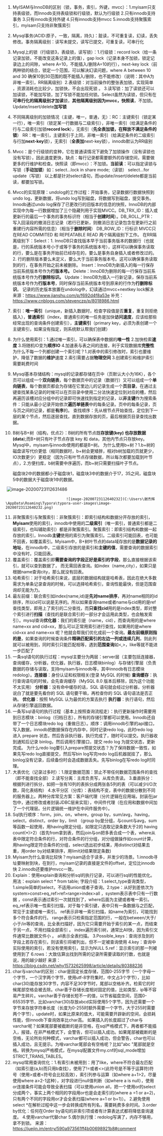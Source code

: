 1. MyISAM与InnoDB的区别（锁，事务，索引，外键，mvcc）：1.myisam只支持表级锁，而Innodb支持表级锁和行级锁，默认为行级锁  2.只有innodb支持事务 3.只有innodb支持外键  4.只有innodb支持mvcc 5.innodb支持聚簇索引，myisam只支持非聚簇索引

2. Mysql事务(ACID:原子，一致，隔离，持久)：脏读，不可重复读，幻读，丢失修改。事务隔离级别：读写未提交，读写已提交，可重复读，可串行化

3. Mysql上的锁（行级锁3，表级锁，读写锁）：1.行级锁：record lock（给一条记录加锁，不能改变这条记录上的值），gap lock（记录本身不加锁，锁定记录边上的间隙，where A=10，不能插入/删除A=10的行），next-key lock（前两种锁的结合，锁定一个范围，可以解决幻读问题，where A between 10 and 30 确保10到30范围的既不能插入/删除，也不能修改）（说明：其中A为非唯一索引，RR隔离级别）2.表级锁：对当前操作的整张表加锁，实现简单 ，资源消耗也比较少，加锁快，不会出现死锁 。 3.读写锁：加了读锁还可以加读锁，不能加写锁，加了写锁不能加任何锁。Select虽然为读锁，但只有在**可串行化的隔离级别才加读**锁，**其他隔离级别因为mvcc，快照读**，不加锁。Update/insert/delete**加写锁**

4. 不同隔离级别的加锁情况（主键，唯一，普通，无）：RC：主键索引（锁定某一行），唯一索引（锁定某一行数据与二级索引），非唯一索引（给满足条件的行与二级索引加锁**record lock**），无索引（**先全表加锁，在释放不满足条件的锁**）  RR：唯一索引，主键索引于上同，非唯一索引（给满足条件的二级索引与行加**next-key**锁），无索引（**全表加**next-key锁），innodb默认为RR级别

5. Mvcc：是个行级锁的变种，它在普通读情况下避免了加锁操作（没有读锁也没有写锁），因此速度更快，缺点：每行记录都需要额外的存储空间，需要做更多的行维护和检查。快照读（即mvcc）：不加锁。**当前读**：可以指定读锁与写锁（**手动加锁**）如：select…lock in share mode;（读锁）  select…for update（写锁）  以上都是针对select语句，而update/insert/delete都是当前读，都要加写锁。

6. Mvcc的实现原理：undolog的工作过程：开始事务，记录数据行数据快照到undo log，更新数据，将undo log写到磁盘，将数据写到磁盘，提交事务。Innodb通过undo log保存了已更改行的旧版本的信息的快照，InnoDB的内部实现中为每一行数据增加了三个隐藏列用于实现MVCC。DB_TRX_ID：插入或更新行的最后一个事务的事务标识符（相当于**创建时间**）。DB_ROLL_PTR：写入回滚段的撤消日志记录（若行已更新，则撤消日志记录包含在更新行之前重建行内容所需的信息）（相当于**删除时间**） DB_ROW_ID：行标识  MVCC只在READ COMMITED 和 REPEATABLE READ 两个隔离级别下工作。 在RR隔离级别下：Select：1. InnoDB只查找版本早于当前事务版本的数据行（也就是，行的系统版本号小于或等于事务的系统版本号），这样可以确保事务读取的行，要么是在事务开始前已经存在的，要么是事务自身插入或者修改过的。 2. 行的删除版本要么未定义，要么大于当前事务版本号。这可以确保事务读取到的行，在事务开始之前未被删除。  Insert：InnoDB为新插入的每一行保存当前系统版本号作为**行版本号。**  Delete：InnoDB为删除的每一行保存当前系统版本号作为**行删除标识。** Update：InnoDB为插入一行新记录，保存当前系统版本号作为**行版本号**，同时保存当前系统版本号到原来的行作为**行删除标识**。 记录的历史版本放置在undolog中，幻读通过mvcc+nextkey lock解决  来源：https://www.jianshu.com/p/f692d4f8a53e 补充：https://www.cnblogs.com/stevenczp/p/8018986.html

7. 索引：**唯一索引**（unique，新插入数据时，检查字段值是否**重复**，重复则拒绝插入），**普通索引**（index，普通索引的唯一任务是加快**访问速度**，应该给那些经常出现的查询条件创建索引），**主键索引**（primary key，必须为表创建一个主键索引，如果没有指定，则系统默认帮我们创建）

8. 为什么使用索引：1.通过唯一索引，可以确保表中数据的**唯一性** 2.加快检索**速度**  3.将随机IO变为**顺序IO**  4.加速表与表之间的连接，利于实现数据库**完整性**  为什么不每一个列都创建一个索引呢？1.对表中的索引修改时，索引也要维护，降低了数据的**维护**速度  2.索引需要占据**物理空间**  3.创建索引和维护索引需要耗费时间

9. Mysql基本存储结构：mysql的记录都存储在页中（页默认大小为16K），各个页可以组成一个**双向链表**，每个数据页中的记录（数据行）又可以组成一个**单向链表**，每个数据页都会为存储在它里边儿的记录生成一个**页目录**，在通过主键查找某条记录的时候可以在页目录中使用二分法快速定位到对应的槽，然后再遍历该槽对应分组中的记录即可快速找到指定的记录，以**非主键**作为搜索条件：只能从最小记录开始依次**遍历单链表**中的每条记录。页中的每条记录，页与页之间的记录，都是**有序**的。  查找顺序：先从根节点开始查找，定位到下一层的某个节点，然后逐层查找，直到数据存放的页，最后根据页目录查找出数据。

10. B树与B+树（结构，优点2）：B树的所有节点既**存放键(key) 也存放数据(data**);而B+树只有叶子节点存放 key 和 data，其他内节点只存放key。Mysql中，myisam与innodb使用的都是B+树。  为什么使用b+树？1.b+树的磁盘读写代价更低（相同数据时，b+树会更矮胖，相对b树加载的页就更少，IO次数更少）更稳定（因为只有叶节点存储数据，所以每次都要加载到叶节点），2.方便扫库，b树需要中序遍历，而b+树只需要扫描叶子节点。

    磁盘块2中的数据都小于磁盘块1，磁盘块3中的数据介于17，35之间，磁盘块5中的数据大于磁盘块1中的数据。

​                               ![image-20200723112631486](C:\Users\谢杰辉\AppData\Roaming\Typora\typora-user-images\image-20200723112631486.png)

 								![image-20200723112640232](C:\Users\谢杰辉\AppData\Roaming\Typora\typora-user-images\image-20200723112640232.png)

11. 非聚簇索引与聚簇索引：非聚簇索引：即索引结构和数据分开存放的索引，**Myisam**使用的索引，innodb中使用的**二级索引**（唯一索引，普通索引都是二级索引，也叫辅助索引）都是非聚簇索引。聚簇索引：即索引结构和数据一起存放的索引，Innodb**主键**使用的索引为聚簇索引。二级索引可能回表，也可能不回表，如覆盖索引。Myisam中，B+树叶节点的data域存放的是**数据记录的地址**，在innodb中，二级索引存放的是索引和**主键的值**，需要查询的数据索引中没有时，只能回表。
12. 覆盖索引：覆盖索引即**需要查询的字段正好是索引的字段**，那么直接根据该索引，就可以查到数据了， 而无需回表查询。如index（name,city），如果只是根据name查询city，那么就没有回表。
13. 哈希索引：对于哈希索引来说，底层的数据结构就是哈希表，因此在绝大多数需求为单条记录查询的时候，可以选择哈希索引，查询性能最快，但是范围查询却无能为力。
14. 最左前缀：联合索引如index(name,id)是**先对name排序**，再对name相同的id排序，所以id可以说是无序的。所以如果查询name或者name与cid用的是ref查找类型，即用上了索引的二分查找，而**只查找cid**用的是index类型，即对整个索引进行**扫描**（查找的是联合索引的一部分才会运用此类型，也会触发索引）。mysql查询**优化器**：我们的索引是（name，cid），而查询用的是where name=xx and cid=xx，那么可以正常用索引进行查找，如果用的是where cid=xx and name=xx 呢？他就会帮我们优化成前一个查询。**最左前缀原则指的是**，如果查询的时候查询条件**精确匹配索引的左边一列或连续几列**，则此列就可以被用到，同时索引只能匹配相等，遇到**范围查询**如<,>，like等就不能进一步匹配了
15. 一条sql语句的执行过程：mysql主要分为两层：server层（主要包括连接器，查询缓存，分析器，优化器，执行器，日志模块binlog）与存储引擎层（负责数据的存储与读取，支持myisam与innodb等，其中innodb有日志模块redolog）。**连接器**：身份认证和权限相关(登录 MySQL 的时候) **查询缓存**：执行查询语句的时候，会先查询缓存（MySQL 8.0 版本后移除，因为这个功能不太实用） **分析器**：没有命中缓存的话，SQL 语句就会经过分析器，分析器说白了就是要先看你的 SQL 语句要干嘛，再检查你的 SQL 语句语法是否正确。  **优化器**：按照 MySQL 认为最优的方案去执行  **执行器**：执行语句，然后从存储引擎返回数据。
16. 一条写sql语句的执行过程（基本上按照查询流程走）：执行更新操作时需要用到日志模块：binlog（归档日志），所有的存储引擎都可以使用。Innodb还自带了一个日志模块redo log（重做日志）。顺序：调用innodb引擎的api接口，写入数据，innodb把数据保存在内存中，同时记录redo log，此时redo log 进入 prepare 状态，然后告诉执行器，执行完成了，随时可以提交。执行器收到通知后记录 binlog，然后调用引擎接口，提交 redo log 为提交状态，更新完成。  为什么redo log要引入prepare预提交状态？为了保持数据一致性，如果先写redo log直接提交，然后写bin log写完redo log后机器就挂了，那么binlog没有记录，后续备份时会造成数据丢失。先写binlog在写redo log时同理。
17. 大表优化（记录过多时）：1.限定数据范围：禁止不带任何数据范围条件的查找（即不能查找全部） 2.读写分离：主库负责写，从库负责读。 3.垂直拆分：根据列进行拆分，如把一张有10列的表拆分成两张各5列的表（可以减少I/O次数，简化表结构） 4.水平分区（分库）：表结构不变，表中的数据分散到不同的服务器上。两种分库常见方案：客户端代理（分片逻辑在应用端，封装在jar包中，通过修改或者封装JDBC层来实现），中间件代理（在应用和数据中间加了一个代理层。分片逻辑统一维护在中间件服务中）。
18. Sql执行顺序：form，join，on，where，group by，sum/avg，having，select，distinct，order by，limit  （group by是分组，与count与avg，sum等函数一起使用，用having限定分组，如限定只选取记录条数大于2的 having count(*)>2）(首先from拿到表，然后join与on把多表合成一个表，where从表中限定符合条件的行，对符合条件的行分组，对分组做操作如count计算，用having限定符合条件的分组，select选出初步结果，用distinct对结果去重，用order by对结果排序，用limit对结果限定条数)
19. Myisam为什么查询比较快？myisam适合于读多，并发少的场景。1.innodb寻址要映射到块，在到行，myisam记录的直接是文件的offset，定位比innodb快 2.innodb还要维护mvcc一致。
21. Explain：使用explain查询和分析sql的执行记录，可以进行sql的性能优化。用法：explain select * from table; 字段介绍：1.select_type查询类型，1.simple简单的select，不适用union或者子查询。2.type：从好到差依次为system>const>eq_ref>ref>range>index>all ，system表示表中只有一行数据 ，const表示通过索引一次就找到了，where后面为主键或者唯一索引。  eq_ref表示唯一性索引扫描，对于每个索引键，表中只有一条数据与之匹配，常见于主键或唯一索引。  ref表示非唯一索引扫描，如name为索引，可能找到多个符合条件的行。   range表示只检索指定范围的行，一般在between/大于/小于/in等的查询，比全表扫描好，因为它只需要开始于索引的某一点，而结束于另一点，不用扫描全部索引 。  index遍历索引树，通常比All快，因为索引文件通常比数据文件小 。  all表示全表扫描。   3.Possible_keys：查询涉及到的字段上若存在索引，则该索引将被列出，但不一定被查询使用   4.key：查询中实际使用的索引，若没有使用索引，显示为NULL   5.ref：显示索引的那一列被使用到了    6.rows：大致估算出找到所需的记录所需要读取的行数，也就是说，用的越少越好     来源：https://blog.csdn.net/why15732625998/article/details/80388236
22. char与varchar的区别：char是固定长度存储，范围0-255字节（一个字母一个字节，一个汉字两个字节，使用utf-8字符集时，中文占3个字节），比如char(30)能存放30字节，内容不足30字节时，尾部以空格补齐。检索它的时候尾部空格会被去除。char善于存储长度相对固定的值，比如类型，ip等不容易产生碎片。varchar善于存储长短不一的值，以节省磁盘空间，范围0-65535字节，比如varchar(30)存放abcd实际使用5个字节，因为还需要一个字节来存放字符串长度（长度为0-255时额外需要一个字节，大于255时需要两个字节），update时，如果比原来的值大，可能需要开辟新的空间，会损耗性能，但innodb下查询效率比char高。  如果插入的长度超过了char与varchar呢？如果尾部要被截断的是非空格，在sql严格模式下，两者都不能插入，报错，在非严格模式下，会警告，但可以插入成功。如果尾部被截断的是空格，无论所处何种模式，varchar都可以插入成功，但会警告，char也可以插入成功，且无提示。为啥varchar尾部会有空格呢？比如"abc    "尾部就是空格。转换为mysql严格模式，在mysql配置文件my.cnf的sql_mode增加STRICT_TRANS_TABLES。
22. mysql常用查询优化：1.有索引未被用到：用了like，where不符合最左匹配（如索引是(a,b)而只用b查找），使用了!=或者<>(此符号是不等于运算符)符号（使用>或者<符号会比较高效），索引列参与运算（如where a+1>2，尽量使用where a>2-1这种），对字段进行null值判断（如where a is null），使用or连接条件可能会导致全表扫描（可以使用union all，把一个使用or的select分成两个，事实上两个相同的字段用or也是会走索引的(where a =1 or a=2)，只有两个不同的字段用or才会全表扫描(where a=1 or b=1)）。  2.避免使用select *在解析过程中这一步会转换成所有列名，需要耗费多余时间。3.order by优化：任何在Order by语句的非索引项或者有计算表达式都将降低查询速度。  4.使用varchar代替char     5.偶尔执行慢：redolog写满了，内存不够用，拿不到锁。       来源：https://juejin.im/entry/590a973561ff4b00698921b8#comment